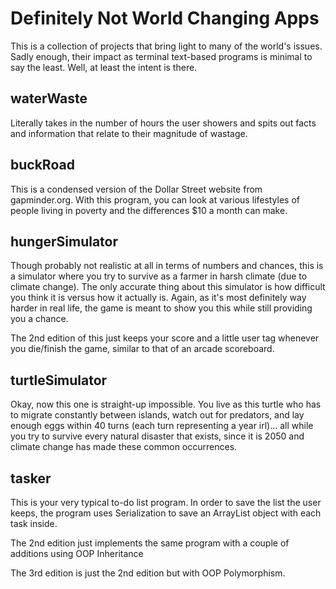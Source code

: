 # Definitely Not World Changing Apps
This is a collection of projects that bring light to many of the world's issues. Sadly enough, their impact as terminal text-based programs is minimal to say the least. Well, at least the intent is there.

## waterWaste
Literally takes in the number of hours the user showers and spits out facts and information that relate to their magnitude of wastage.

## buckRoad
This is a condensed version of the Dollar Street website from gapminder.org. With this program, you can look at various lifestyles of people living in poverty and the differences $10 a month can make.

## hungerSimulator
Though probably not realistic at all in terms of numbers and chances, this is a simulator where you try to survive as a farmer in harsh climate (due to climate change). The only accurate thing about this simulator is how difficult you think it is versus how it actually is. Again, as it's most definitely way harder in real life, the game is meant to show you this while still providing you a chance.

The 2nd edition of this just keeps your score and a little user tag whenever you die/finish the game, similar to that of an arcade scoreboard.

## turtleSimulator
Okay, now this one is straight-up impossible. You live as this turtle who has to migrate constantly between islands, watch out for predators, and lay enough eggs within 40 turns (each turn representing a year irl)... all while you try to survive every natural disaster that exists, since it is 2050 and climate change has made these common occurrences. 

## tasker
This is your very typical to-do list program. In order to save the list the user keeps, the program uses Serialization to save an ArrayList object with each task inside.

The 2nd edition just implements the same program with a couple of additions using OOP Inheritance

The 3rd edition is just the 2nd edition but with OOP Polymorphism.
